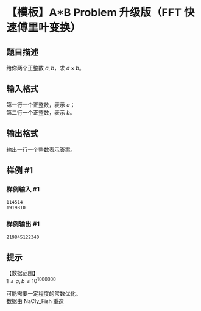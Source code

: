 # 【模板】A*B Problem 升级版（FFT 快速傅里叶变换）

## 题目描述

给你两个正整数 $a,b$，求 $a \times b$。

## 输入格式

第一行一个正整数，表示 $a$；  
第二行一个正整数，表示 $b$。

## 输出格式

输出一行一个整数表示答案。

## 样例 #1

### 样例输入 #1
```
114514 
1919810
```

### 样例输出 #1

```
219845122340
```

## 提示

【数据范围】   
$1\le a,b \le 10^{1000000}$

可能需要一定程度的常数优化。  
数据由 NaCly_Fish 重造
